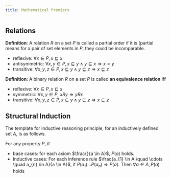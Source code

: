 ```yaml
---
title: Mathematical Premiers
---
```


## Relations

**Definition**: A relation $R$ on a set $P$ is called a partial order if it is (partial means for a pair of set elements in $P$, they could be incomparable.
- reflexive: $\forall x \in P, x \sqsubseteq x$
- antisymmetric: $\forall x, y \in P, x \sqsubseteq y \wedge y \sqsubseteq x \Rightarrow x = y$
- transitive: $\forall x, y, z \in P, x \sqsubseteq y \wedge y \sqsubseteq z \Rightarrow x \sqsubseteq z$


**Definition**: A binary relation $R$ on a set $P$ is called **an equivalence relation** iff
- reflexive: $\forall x \in P, x \sqsubseteq x$
- symmetric: $\forall x, y \in P$, $xRy \Rightarrow yRx$
- transitive: $\forall x, y, z \in P, x \sqsubseteq y \wedge y \sqsubseteq z \Rightarrow x \sqsubseteq z$

## Structural Induction

The template for inductive reasoning principle, for an inductively defined set A, is as follows.

For any property $P$, if
- base cases: for each axiom $\frac{}{a \in A}$, $P(a)$ holds.
- Inductive cases: For each inference rule $\frac{a_{1} \in A \quad \cdots \quad a_{n} \in A}{a \in A}$, if $P(a_1) \ldots P(a_n) \Rightarrow P(a)$. Then $\forall a \in A, P(a)$ holds